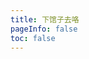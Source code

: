 ```yaml
---
title: 下馆子去咯
pageInfo: false
toc: false
---
```


<Food />

<script setup lang="ts">
import Food from "@FoodDineOut";
</script>
